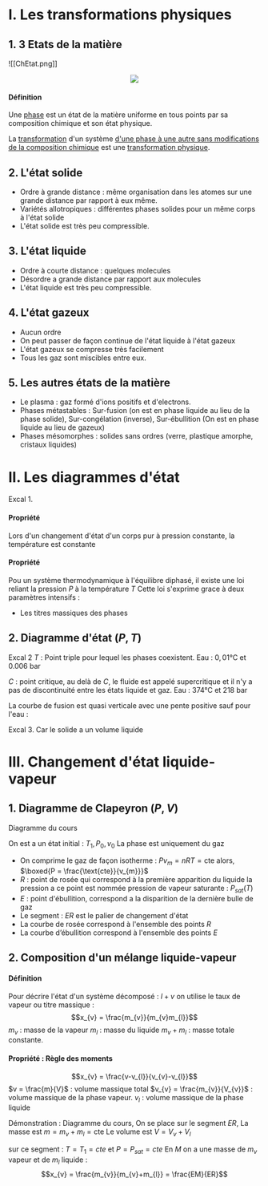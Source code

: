 # I. Les transformations physiques
## 1. 3 Etats de la matière
![[ChEtat.png]]

<p align="center"> <img src="ChEtat.png"></p>

#### Définition
Une <u>phase</u> est un état de la matière uniforme en tous points par sa composition chimique et son état physique. 

La <u>transformation</u> d'un système <u>d'une phase à une autre sans modifications de la composition chimique</u> est une <u>transformation physique</u>. 

## 2. L'état solide
- Ordre à grande distance : même organisation dans les atomes sur une grande distance par rapport à eux même. 
- Variétés allotropiques : différentes phases solides pour un même corps à l'état solide
- L'état solide est très peu compressible. 

## 3. L'état liquide
- Ordre à courte distance : quelques molecules 
- Désordre a grande distance par rapport aux molecules
- L'état liquide est très peu compressible. 

## 4. L'état gazeux
- Aucun ordre
- On peut passer de façon continue de l'état liquide à l'état gazeux
- L'état gazeux se compresse très facilement
- Tous les gaz sont miscibles entre eux. 

## 5. Les autres états de la matière
- Le plasma : gaz formé d'ions positifs et d'electrons. 
- Phases métastables : Sur-fusion (on est en phase liquide au lieu de la phase solide), Sur-congélation (inverse), Sur-ébullition (On est en phase liquide au lieu de gazeux)
- Phases mésomorphes : solides sans ordres (verre, plastique amorphe, cristaux liquides)

# II. Les diagrammes d'état
Excal 1.

#### Propriété
Lors d'un changement d'état d'un corps pur à pression constante, la température est constante

#### Propriété
Pou un système thermodynamique à l'équilibre diphasé, il existe une loi reliant la pression $P$ à la température $T$ 
Cette loi s'exprime grace à deux paramètres intensifs : 
- Les titres massiques des phases


## 2. Diagramme d'état $(P, T)$
Excal 2
$T$ : Point triple pour lequel les phases coexistent. 
Eau : $0, 01$°C et $0.006$ bar 

$C$ : point critique, au delà de $C$, le fluide est appelé supercritique et il n'y a pas de discontinuité entre les états liquide et gaz. 
Eau : $374$°C et $218$ bar

La courbe de fusion est quasi verticale avec une pente positive sauf pour l'eau :

Excal 3.
Car le solide a un volume liquide 

# III. Changement d'état liquide-vapeur
## 1. Diagramme de Clapeyron $(P, V)$
Diagramme du cours

On est a un état initial : $T_{1}, P_{0}, v_{0}$
La phase est uniquement du gaz
- On comprime le gaz de façon isotherme : 
  $Pv_{m} = nRT = \text{cte}$ alors, $\boxed{P = \frac{\text{cte}}{v_{m}}}$ 
- $R$ : point de rosée qui correspond à la première apparition du liquide la pression a ce point est nommée pression de vapeur saturante : $P_{sat}(T)$
- $E$ : point d'ébullition, correspond a la disparition de la dernière bulle de gaz
- Le segment : $ER$ est le palier de changement d'état
- La courbe de rosée correspond à l'ensemble des points $R$ 
- La courbe d’ébullition correspond à l'ensemble des points $E$

## 2. Composition d'un mélange liquide-vapeur
#### Définition
Pour décrire l'état d'un système décomposé : $l+v$ on utilise le taux de vapeur ou titre massique : 
$$x_{v} = \frac{m_{v}}{m_{v}m_{l}}$$
$m_{v}$ : masse de la vapeur
$m_{l}$ : masse du liquide
$m_{v}+m_{l}$ : masse totale constante. 

#### Propriété : Règle des moments
$$x_{v} = \frac{v-v_{l}}{v_{v}-v_{l}}$$
$v = \frac{m}{V}$ : volume massique total
$v_{v} = \frac{m_{v}}{V_{v}}$ : volume massique de la phase vapeur.
$v_{l}$ : volume massique de la phase liquide

Démonstration : 
Diagramme du cours, 
On se place sur le segment $ER$, 
La masse est $m= m_{v}+m_{l}=\text{cte}$
Le volume est  $V = V_{v}+V_{l}$ 

sur ce segment : $T = T_{1} = cte$ et $P = P_{sat}=cte$
En $M$ on a une masse de $m_{v}$ vapeur et de $m_{l}$ liquide : 
$$x_{v} = \frac{m_{v}}{m_{v}+m_{l}} = \frac{EM}{ER}$$
